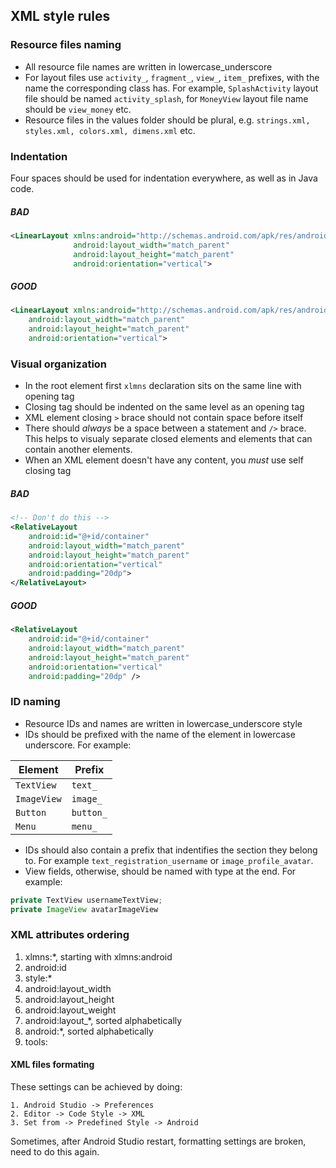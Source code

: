 ## XML style rules

### Resource files naming
- All resource file names are written in lowercase_underscore
- For layout files use ```activity_```, ```fragment_```, ```view_```, ```item_``` prefixes, with the name the corresponding class has.
For example, ```SplashActivity``` layout file should be named ```activity_splash```, for ```MoneyView``` layout file name should be ```view_money``` etc.
- Resource files in the values folder should be plural, e.g. ```strings.xml, styles.xml, colors.xml, dimens.xml``` etc.

### Indentation
Four spaces should be used for indentation everywhere, as well as in Java code.

##### BAD
```xml
<LinearLayout xmlns:android="http://schemas.android.com/apk/res/android"
              android:layout_width="match_parent"
              android:layout_height="match_parent"
              android:orientation="vertical">
```

##### GOOD
```xml
<LinearLayout xmlns:android="http://schemas.android.com/apk/res/android"
    android:layout_width="match_parent"
    android:layout_height="match_parent"
    android:orientation="vertical">
```


### Visual organization
- In the root element first ```xlmns``` declaration sits on the same line with opening tag
- Closing tag should be indented on the same level as an opening tag
- XML element closing ```>``` brace should not contain space before itself
- There should *always* be a space between a statement and ```/>``` brace. 
This helps to visualy separate closed elements and elements that can contain another elements.
- When an XML element doesn't have any content, you *must* use self closing tag

##### BAD
```xml
<!-- Don't do this -->
<RelativeLayout
    android:id="@+id/container"
    android:layout_width="match_parent"
    android:layout_height="match_parent"
    android:orientation="vertical"
    android:padding="20dp">
</RelativeLayout>
```

##### GOOD
```xml
<RelativeLayout
    android:id="@+id/container"
    android:layout_width="match_parent"
    android:layout_height="match_parent"
    android:orientation="vertical"
    android:padding="20dp" />
```


### ID naming
- Resource IDs and names are written in lowercase_underscore style
- IDs should be prefixed with the name of the element in lowercase underscore. For example:

| Element           | Prefix            |
| ----------------- | ----------------- |
| `TextView`        | `text_`           |
| `ImageView`       | `image_`          |
| `Button`          | `button_`         |
| `Menu`            | `menu_`           |
- IDs should also contain a prefix that indentifies the section they belong to. 
For example ```text_registration_username``` or ```image_profile_avatar```.
- View fields, otherwise, should be named with type at the end. 
For example:
```java
private TextView usernameTextView;
private ImageView avatarImageView
```


### XML attributes ordering
1. xlmns:*, starting with xlmns:android
2. android:id
3. style:*
4. android:layout_width
5. android:layout_height
6. android:layout_weight
7. android:layout_*, sorted alphabetically
8. android:*, sorted alphabetically
9. tools:


#### XML files formating
These settings can be achieved by doing:
```
1. Android Studio -> Preferences
2. Editor -> Code Style -> XML
3. Set from -> Predefined Style -> Android
```

Sometimes, after Android Studio restart, formatting settings are broken, need to do this again.